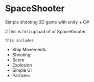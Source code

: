 # SpaceShooter

Simple shooting 3D game with unity + C#

#This is first upload of of SpaceShooter.

```
this includes
```

- Ship Movements
- Shooting
- Score
- Explosion
- Simple UI
- Particles
